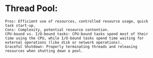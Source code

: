 # Thread Pool:

    Pros: Efficient use of resources, controlled resource usage, quick task start-up.
    Cons: Complexity, potential resource contention.
    CPU-bound vs. I/O-bound tasks: CPU-bound tasks spend most of their time using the CPU, while I/O-bound tasks spend time waiting for external operations (like disk or network operations).
    Graceful Shutdown: Properly terminating threads and releasing resources when shutting down a pool.
